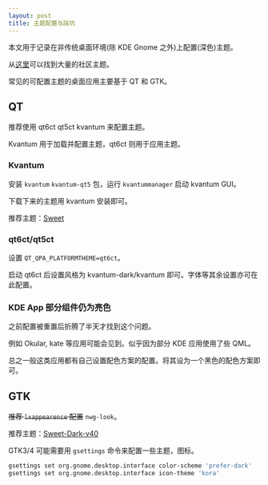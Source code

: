 ```yaml
---
layout: post
title: 主题配置与踩坑
---
```


本文用于记录在非传统桌面环境(除 KDE Gnome 之外)上配置(深色)主题。

从[这里](https://www.pling.com/)可以找到大量的社区主题。

常见的可配置主题的桌面应用主要基于 QT 和 GTK。


## QT

推荐使用 qt6ct qt5ct kvantum 来配置主题。

Kvantum 用于加载并配置主题，qt6ct 则用于应用主题。

### Kvantum

安装 `kvantum` `kvantum-qt5` 包，运行 `kvantummanager` 启动 kvantum GUI。

下载下来的主题用 kvantum 安装即可。  

推荐主题：[Sweet](https://www.pling.com/p/1294013/)

### qt6ct/qt5ct

设置 `QT_QPA_PLATFORMTHEME=qt6ct`。  

启动 qt6ct 后设置风格为 kvantum-dark/kvantum 即可。字体等其余设置亦可在此配置。  

### **KDE App 部分组件仍为亮色**

之前配置被重置后折腾了半天才找到这个问题。

例如 Okular, kate 等应用可能会见到。似乎因为部分 KDE 应用使用了些 QML。

总之一般这类应用都有自己设置配色方案的配置。将其设为一个黑色的配色方案即可。

## GTK

~~推荐 `lxappearence` 配置~~ `nwg-look`。  

推荐主题：[Sweet-Dark-v40](https://www.pling.com/p/1253385/)

GTK3/4 可能需要用 `gsettings` 命令来配置一些主题，图标。  

```bash
gsettings set org.gnome.desktop.interface color-scheme 'prefer-dark'   
gsettings set org.gnome.desktop.interface icon-theme 'kora'   
```
